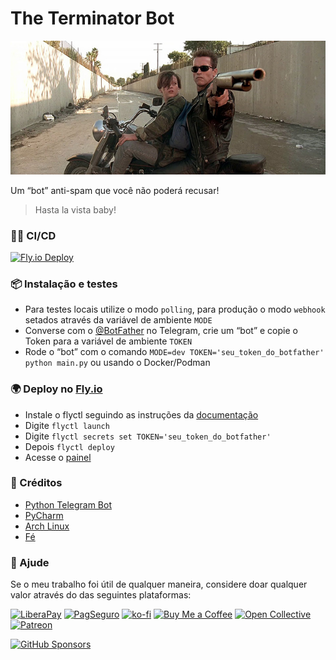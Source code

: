 # The Terminator Bot

<!--suppress HtmlDeprecatedAttribute -->
<p align="center">
    <img src="./assets/john_connor.jpg" alt="The Terminator Bot" />
</p>

Um “bot” anti-spam que você não poderá recusar!

> Hasta la vista baby!

### 🏃‍♂️ CI/CD

[![Fly.io Deploy](https://github.com/sistematico/macunaima/actions/workflows/fly.yml/badge.svg)](https://github.com/sistematico/macunaima/actions/workflows/fly.yml)

### 📦 Instalação e testes

- Para testes locais utilize o modo `polling`, para produção o modo `webhook` setados através da variável de ambiente `MODE`
- Converse com o [@BotFather](https://t.me/botfather) no Telegram, crie um “bot” e copie o Token para a variável de ambiente `TOKEN`
- Rode o “bot” com o comando `MODE=dev TOKEN='seu_token_do_botfather' python main.py` ou usando o Docker/Podman

### 🌍 Deploy no [Fly.io](https://fly.io)

- Instale o flyctl seguindo as instruções da [documentação](https://fly.io/docs)
- Digite `flyctl launch`
- Digite `flyctl secrets set TOKEN='seu_token_do_botfather'`
- Depois `flyctl deploy`
- Acesse o [painel](https://fly.io/dashboard)

### 👏 Créditos

- [Python Telegram Bot](https://python-telegram-bot.org)
- [PyCharm](https://www.jetbrains.com/pycharm/)
- [Arch Linux](https://archlinux.org)
- [Fé](https://pt.wikipedia.org/wiki/Fé)

### 👏 Ajude

Se o meu trabalho foi útil de qualquer maneira, considere doar qualquer valor através do das seguintes plataformas:

[![LiberaPay](https://img.shields.io/badge/LiberaPay-gray?logo=liberapay&logoColor=white&style=flat-square)](https://liberapay.com/sistematico/donate) [![PagSeguro](https://img.shields.io/badge/PagSeguro-gray?logo=pagseguro&logoColor=white&style=flat-square)](https://pag.ae/bfxkQW) [![ko-fi](https://img.shields.io/badge/ko--fi-gray?logo=ko-fi&logoColor=white&style=flat-square)](https://ko-fi.com/K3K32RES9) [![Buy Me a Coffee](https://img.shields.io/badge/Buy_Me_a_Coffee-gray?logo=buy-me-a-coffee&logoColor=white&style=flat-square)](https://www.buymeacoffee.com/sistematico) [![Open Collective](https://img.shields.io/badge/Open_Collective-gray?logo=opencollective&logoColor=white&style=flat-square)](https://opencollective.com/sistematico) [![Patreon](https://img.shields.io/badge/Patreon-gray?logo=patreon&logoColor=white&style=flat-square)](https://patreon.com/sistematico)


[![GitHub Sponsors](https://img.shields.io/github/sponsors/sistematico?label=Github%20Sponsors)](https://github.com/sponsors/sistematico)